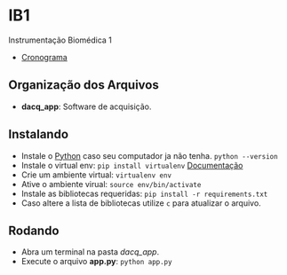 # IB1
Instrumentação Biomédica 1
* [Cronograma](https://docs.google.com/spreadsheets/d/1-90X5oCXaSawRg9z0GiOyt68x7-coC0qeFPKeV69EhE/edit#gid=0)

## Organização dos Arquivos
* **dacq_app**: Software de acquisição.

## Instalando
* Instale o [Python](https://www.python.org/) caso seu computador ja não tenha. `python --version`
* Instale o virtual env: `pip install virtualenv` [Documentação](https://virtualenv.pypa.io/en/latest/installation/)
* Crie um ambiente virtual: `virtualenv env`
* Ative o ambiente virual: `source env/bin/activate`
* Instale as bibliotecas requeridas: `pip install -r requirements.txt`
* Caso altere a lista de bibliotecas utilize `c` para atualizar o arquivo.

## Rodando
* Abra um terminal na pasta *dacq_app*.
* Execute o arquivo **app.py**: `python app.py`
